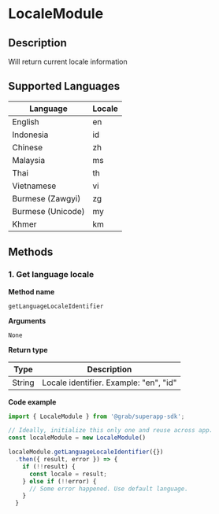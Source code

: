 # LocaleModule

## Description

Will return current locale information

## Supported Languages

| Language          | Locale |
| ----------------- | ------ |
| English           | en     |
| Indonesia         | id     |
| Chinese           | zh     |
| Malaysia          | ms     |
| Thai              | th     |
| Vietnamese        | vi     |
| Burmese (Zawgyi)  | zg     |
| Burmese (Unicode) | my     |
| Khmer             | km     |


## Methods

### 1. Get language locale

**Method name**

`getLanguageLocaleIdentifier`

**Arguments**

`None`

**Return type**

| Type   | Description                            |
| ------ | -------------------------------------- |
| String | Locale identifier. Example: "en", "id" |

**Code example**

```javascript
import { LocaleModule } from '@grab/superapp-sdk';

// Ideally, initialize this only one and reuse across app.
const localeModule = new LocaleModule()

localeModule.getLanguageLocaleIdentifier({})
  .then({ result, error }) => {
    if (!!result) {
      const locale = result;
    } else if (!!error) {
      // Some error happened. Use default language.
    }
  }
```


